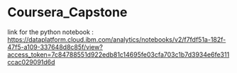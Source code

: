 # Coursera_Capstone

link for the python notebook : https://dataplatform.cloud.ibm.com/analytics/notebooks/v2/f7fdf51a-182f-47f5-a109-337648d8c85f/view?access_token=7c84788551d922edb81c14695fe03cfa703c1b7d3934e6fe311ccac029091d6d

